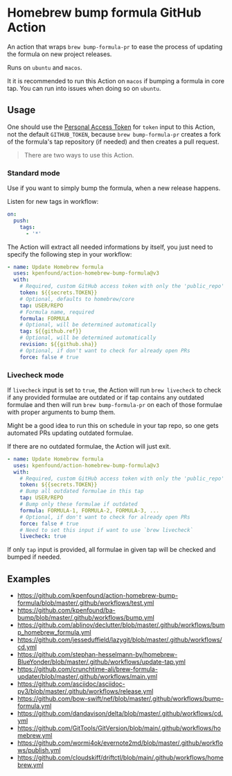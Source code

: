 # Homebrew bump formula GitHub Action

An action that wraps `brew bump-formula-pr` to ease the process of updating the formula on new project releases.

Runs on `ubuntu` and `macos`.

It it is recommended to run this Action on `macos` if bumping a formula in core tap. You can run into issues when doing so on `ubuntu`.

## Usage

One should use the [Personal Access Token](https://github.com/settings/tokens/new?scopes=public_repo,workflow) for `token` input to this Action, not the default `GITHUB_TOKEN`, because `brew bump-formula-pr` creates a fork of the formula's tap repository (if needed) and then creates a pull request.

> There are two ways to use this Action.

### Standard mode

Use if you want to simply bump the formula, when a new release happens.

Listen for new tags in workflow:

```yaml
on:
  push:
    tags:
      - '*'
```

The Action will extract all needed informations by itself, you just need to specify the following step in your workflow:

```yaml
- name: Update Homebrew formula
  uses: kpenfound/action-homebrew-bump-formula@v3
  with:
    # Required, custom GitHub access token with only the 'public_repo' scope 
    token: ${{secrets.TOKEN}}
    # Optional, defaults to homebrew/core
    tap: USER/REPO
    # Formula name, required
    formula: FORMULA
    # Optional, will be determined automatically
    tag: ${{github.ref}}
    # Optional, will be determined automatically
    revision: ${{github.sha}}
    # Optional, if don't want to check for already open PRs
    force: false # true
```

### Livecheck mode

If `livecheck` input is set to `true`, the Action will run `brew livecheck` to check if any provided formulae are outdated or if tap contains any outdated formulae and then will run `brew bump-formula-pr` on each of those formulae with proper arguments to bump them.

Might be a good idea to run this on schedule in your tap repo, so one gets automated PRs updating outdated formulae.

If there are no outdated formulae, the Action will just exit.

```yaml
- name: Update Homebrew formula
  uses: kpenfound/action-homebrew-bump-formula@v3
  with:
    # Required, custom GitHub access token with only the 'public_repo' scope enabled
    token: ${{secrets.TOKEN}}
    # Bump all outdated formulae in this tap
    tap: USER/REPO
    # Bump only these formulae if outdated
    formula: FORMULA-1, FORMULA-2, FORMULA-3, ...
    # Optional, if don't want to check for already open PRs
    force: false # true
    # Need to set this input if want to use `brew livecheck`
    livecheck: true
```

If only `tap` input is provided, all formulae in given tap will be checked and bumped if needed.

## Examples

- https://github.com/kpenfound/action-homebrew-bump-formula/blob/master/.github/workflows/test.yml
- https://github.com/kpenfound/ba-bump/blob/master/.github/workflows/bump.yml
- https://github.com/ablinov/declutter/blob/master/.github/workflows/bump_homebrew_formula.yml
- https://github.com/jesseduffield/lazygit/blob/master/.github/workflows/cd.yml
- https://github.com/stephan-hesselmann-by/homebrew-BlueYonder/blob/master/.github/workflows/update-tap.yml
- https://github.com/crunchtime-ali/brew-formula-updater/blob/master/.github/workflows/main.yml
- https://github.com/asciidoc/asciidoc-py3/blob/master/.github/workflows/release.yml
- https://github.com/bow-swift/nef/blob/master/.github/workflows/bump-formula.yml
- https://github.com/dandavison/delta/blob/master/.github/workflows/cd.yml
- https://github.com/GitTools/GitVersion/blob/main/.github/workflows/homebrew.yml
- https://github.com/wormi4ok/evernote2md/blob/master/.github/workflows/publish.yml
- https://github.com/cloudskiff/driftctl/blob/main/.github/workflows/homebrew.yml
